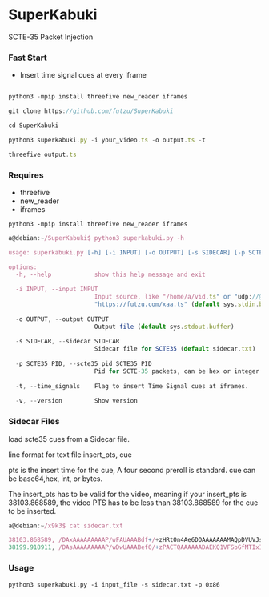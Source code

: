 # SuperKabuki
SCTE-35 Packet Injection

### Fast Start

* Insert time signal cues at every iframe

```js

python3 -mpip install threefive new_reader iframes

git clone https://github.com/futzu/SuperKabuki

cd SuperKabuki

python3 superkabuki.py -i your_video.ts -o output.ts -t

threefive output.ts
```


### Requires
* threefive
* new_reader
* iframes

```
python3 -mpip install threefive new_reader iframes

```

```js
a@debian:~/SuperKabuki$ python3 superkabuki.py -h

usage: superkabuki.py [-h] [-i INPUT] [-o OUTPUT] [-s SIDECAR] [-p SCTE35_PID] [-t] [-v]

options:
  -h, --help            show this help message and exit
  
  -i INPUT, --input INPUT
                        Input source, like "/home/a/vid.ts" or "udp://@235.35.3.5:3535" or
                        "https://futzu.com/xaa.ts" (default sys.stdin.buffer)
                        
  -o OUTPUT, --output OUTPUT
                        Output file (default sys.stdout.buffer)
                        
  -s SIDECAR, --sidecar SIDECAR
                        Sidecar file for SCTE35 (default sidecar.txt)
                        
  -p SCTE35_PID, --scte35_pid SCTE35_PID
                        Pid for SCTE-35 packets, can be hex or integer. (default 0x86)
                        
  -t, --time_signals    Flag to insert Time Signal cues at iframes.
  
  -v, --version         Show version


```


### Sidecar Files
load scte35 cues from a Sidecar file.

line format for text file insert_pts, cue

pts is the insert time for the cue, A four second preroll is standard. cue can be base64,hex, int, or bytes.

The insert_pts has to be valid for the video, meaning if your insert_pts is 38103.868589, the video PTS has to be 
less than 38103.868589 for the cue to be inserted.

```js
a@debian:~/x9k3$ cat sidecar.txt

38103.868589, /DAxAAAAAAAAAP/wFAUAAABdf+/+zHRtOn4Ae6DOAAAAAAAMAQpDVUVJsZ8xMjEqLYemJQ== 
38199.918911, /DAsAAAAAAAAAP/wDwUAAABef0/+zPACTQAAAAAADAEKQ1VFSbGfMTIxIxGolm0= 
```
    
### Usage 
```
python3 superkabuki.py -i input_file -s sidecar.txt -p 0x86
```
